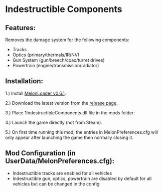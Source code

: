 # Indestructible Components

## Features:
Removes the damage system for the following components:
- Tracks
- Optics (primary/thermals/IR/NV)
- Gun System (gun/breech/coax/turret drives)
- Powertrain (engine/transmission/radiator)


## Installation:
1.) Install [MelonLoader v0.6.1](https://github.com/LavaGang/MelonLoader/).

2.) Download the latest version from the [release page](https://github.com/Cyances/M6A2-ADATS/releases).

3.) Place 1IndestructibleComponents.dll file in the mods folder:

4.) Launch the game directly (not from Steam).
   
5.) On first time running this mod, the entries in MelonPreferences.cfg will only appear after launching the game then normally closing it.


## Mod Configuration (in UserData/MelonPreferences.cfg):
- Indestructible tracks are enabled for all vehicles
- Indestructible gun, optics, powertrain are disabled by default for all vehicles but can be changed in the config
